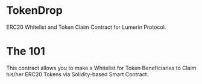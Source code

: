 # TokenDrop
ERC20 Whitelist and Token Claim Contract for Lumerin Protocol.

# The 101
This contract allows you to make a Whitelist for Token Beneficiaries to Claim his/her ERC20 Tokens via Solidity-based Smart Contract.
